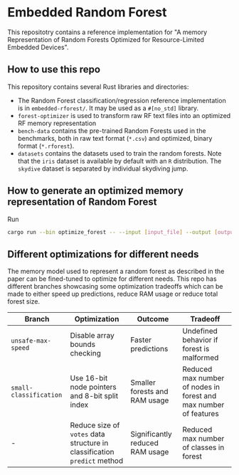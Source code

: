 # Embedded Random Forest

This repositotry contains a reference implementation for "A memory Representation of Random Forests Optimized for Resource-Limited Embedded Devices".

## How to use this repo

This repository contains several Rust libraries and directories:

* The Random Forest classification/regression reference implementation is in `embedded-rforest/`. It may be used as a `#[no_std]` library.
* `forest-optimizer` is used to transform raw RF text files into an optimized RF memory representation
* `bench-data` contains the pre-trained Random Forests used in the benchmarks, both in raw text format (`*.csv`) and optimized, binary format (`*.rforest`).
* `datasets` contains the datasets used to train the random forests. Note that the `iris` dataset is available by default with an `R` distribution. The `skydive` dataset is separated by individual skydiving jump.

## How to generate an optimized memory representation of Random Forest

Run

```sh
cargo run --bin optimize_forest -- --input [input_file] --output [output_file] --problem-type {classification|regression}
```

## Different optimizations for different needs

The memory model used to represent a random forest as described in the paper can be fined-tuned to optimize for different needs. This repo has different branches showcasing some optimization tradeoffs which can be made to either speed up predictions, reduce RAM usage or reduce total forest size.

| Branch | Optimization | Outcome | Tradeoff |
|--------|-------------|----------|-----------|
| `unsafe-max-speed` | Disable array bounds checking | Faster predictions | Undefined behavior if forest is malformed |
| `small-classification` | Use 16-bit node pointers and 8-bit split index | Smaller forests and RAM usage | Reduced max number of nodes in forest and max number of features |
| - | Reduce size of `votes` data structure in classification `predict` method | Significantly reduced RAM usage | Reduced max number of classes in forest |
